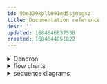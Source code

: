 ```yaml
---
id: 9be339xpll091md5sjmsgsz
title: Documentation reference
desc: ''
updated: 1684646837538
created: 1684644951822
---
```

<details>
    <summary>Dendron</summary>

![[documentation.reference.dendron]]
</details>

<details>
    <summary>flow charts</summary>

![[documentation.reference.flowCharts]]
</details>

<details>
    <summary>sequence diagrams</summary>

![[documentation.reference.sequenceDiagram]]
</details>
